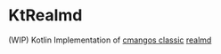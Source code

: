 # KtRealmd
(WIP) Kotlin Implementation of [cmangos classic](https://github.com/cmangos/mangos-classic/) [realmd](https://github.com/cmangos/mangos-classic/tree/master/src/realmd)
